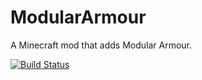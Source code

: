 ModularArmour
==============

A Minecraft mod that adds Modular Armour.

[![Build Status](http://tehnut.info/jenkins/buildStatus/icon?job=ModularArmour)](http://tehnut.info/jenkins/view/chbachman/job/ModularArmour/)